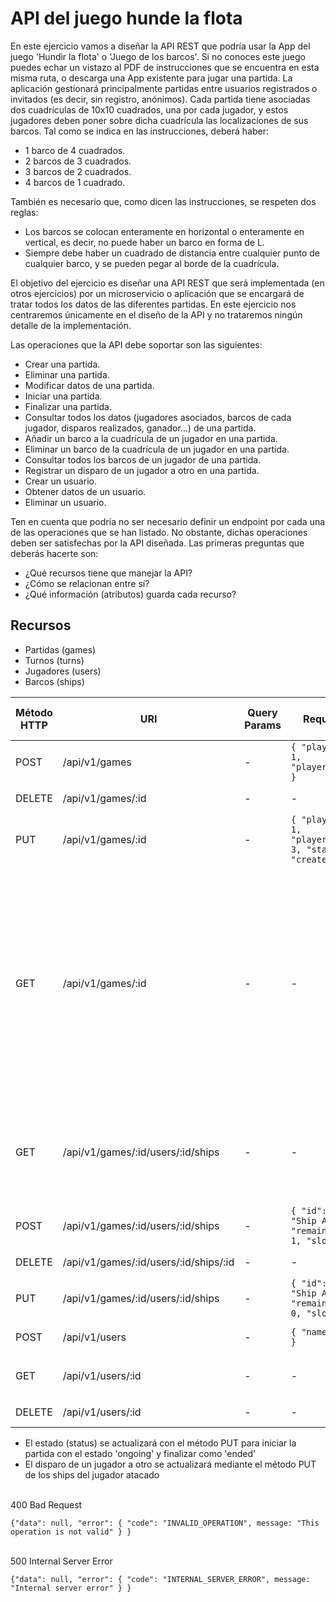 # API del juego hunde la flota

En este ejercicio vamos a diseñar la API REST que podría usar la App del juego 'Hundir la flota' o 'Juego de los barcos'.
Si no conoces este juego puedes echar un vistazo al PDF de instrucciones que se encuentra en esta misma ruta, o descarga una App existente para jugar una partida. La aplicación gestionará principalmente partidas entre usuarios registrados o invitados (es decir, sin registro, anónimos). Cada partida tiene asociadas dos cuadrículas de 10x10 cuadrados, una por cada jugador, y estos jugadores deben poner sobre dicha cuadrícula las localizaciones de sus barcos. Tal como se indica en las instrucciones, deberá haber:
- 1 barco de 4 cuadrados.
- 2 barcos de 3 cuadrados.
- 3 barcos de 2 cuadrados.
- 4 barcos de 1 cuadrado.

También es necesario que, como dicen las instrucciones, se respeten dos reglas:
- Los barcos se colocan enteramente en horizontal o enteramente en vertical, es decir, no puede haber un barco en forma de L.
- Siempre debe haber un cuadrado de distancia entre cualquier punto de cualquier barco, y se pueden pegar al borde de la cuadrícula.

El objetivo del ejercicio es diseñar una API REST que será implementada (en otros ejercicios) por un microservicio o aplicación que se encargará de tratar todos los datos de las diferentes partidas. En este ejercicio nos centraremos únicamente en el diseño de la API y no trataremos ningún detalle de la implementación.

Las operaciones que la API debe soportar son las siguientes:
- Crear una partida.
- Eliminar una partida.
- Modificar datos de una partida.
- Iniciar una partida.
- Finalizar una partida.
- Consultar todos los datos (jugadores asociados, barcos de cada jugador, disparos realizados, ganador...) de una partida.
- Añadir un barco a la cuadrícula de un jugador en una partida.
- Eliminar un barco de la cuadrícula de un jugador en una partida.
- Consultar todos los barcos de un jugador de una partida.
- Registrar un disparo de un jugador a otro en una partida.
- Crear un usuario.
- Obtener datos de un usuario.
- Eliminar un usuario.

Ten en cuenta que podría no ser necesario definir un endpoint por cada una de las operaciones que se han listado. No obstante, dichas operaciones deben ser satisfechas por la API diseñada. Las primeras preguntas que deberás hacerte son:
- ¿Qué recursos tiene que manejar la API?
- ¿Cómo se relacionan entre sí?
- ¿Qué información (atributos) guarda cada recurso?

## Recursos

- Partidas (games)
- Turnos (turns)
- Jugadores (users)
- Barcos (ships)


| Método HTTP | URI                                   | Query Params | Request Body                                                        | Response Body                                                                                                                                                                                                                                                                                                                                                    | Códigos HTTP de respuesta |
|-------------|---------------------------------------|--------------|---------------------------------------------------------------------|------------------------------------------------------------------------------------------------------------------------------------------------------------------------------------------------------------------------------------------------------------------------------------------------------------------------------------------------------------------|---------------------------|
| POST        | /api/v1/games                         | -            | ``{ "player_one_id": 1, "player_two_id": 2 }``                      | ``{"data":{ "id": 1, "status": "created" } , "error": null }``                                                                                                                                                                                                                                                                                                   | 201 Created               |
| DELETE      | /api/v1/games/:id                     | -            | -                                                                   | -                                                                                                                                                                                                                                                                                                                                                                | 204 No Content            |
| PUT         | /api/v1/games/:id                     | -            | ``{ "player_one_id": 1, "player_two_id": 3, "status": "created" }`` | -                                                                                                                                                                                                                                                                                                                                                                | 204 No Content            |
| GET         | /api/v1/games/:id                     | -            | -                                                                   | ``{"data":{ "id": 1, "status": "ongoing", "winner_user_id": null, "player_one": { "id": 1, "name": "Pedro", "shots": 2, ships": [ { "id": 1, "name": "Ship A", "remaining_slots": 1, "slots": 3 } ] }, "player_two": { "id": 2, "name": "Sara", "shots": 2, ships": [ { "id": 1, "name": "Ship B", "remaining_slots": 1, "slots": 3 } ] }  } , "error": null }`` | 200 OK                    |
| GET         | /api/v1/games/:id/users/:id/ships     | -            | -                                                                   | ``{"data":{ "id": 1, "name": "Pedro", "shots": 2, ships": [ { "id": 1, "name": "Ship A", "remaining_slots": 1, "slots": 3 } ] }  } , "error": null }``                                                                                                                                                                                                           | 200 OK                    |
| POST        | /api/v1/games/:id/users/:id/ships     | -            | ``{ "id": 1, "name": "Ship A", "remaining_slots": 1, "slots": 3 }`` | ``{"data":{ "id": 1 } , "error": null }``                                                                                                                                                                                                                                                                                                                        | 201 Created               |
| DELETE      | /api/v1/games/:id/users/:id/ships/:id | -            | -                                                                   | -                                                                                                                                                                                                                                                                                                                                                                | 204 No Content            |
| PUT         | /api/v1/games/:id/users/:id/ships     | -            | ``{ "id": 1, "name": "Ship A", "remaining_slots": 0, "slots": 3 }`` | -                                                                                                                                                                                                                                                                                                                                                                | 204 No Content            |
| POST        | /api/v1/users                         | -            | ``{ "name": "Pedro" }``                                             | ``{"data":{ "id": 1 } , "error": null }``                                                                                                                                                                                                                                                                                                                        | 201 Created               |
| GET         | /api/v1/users/:id                     | -            | -                                                                   | ``{"data":{ "id": 1, "name": "Pedro", "games_won": 20, "games_lost": 4 }``                                                                                                                                                                                                                                                                                       | 200 OK                    |
| DELETE      | /api/v1/users/:id                     | -            | -                                                                   | -                                                                                                                                                                                                                                                                                                                                                                | 204 No Content            |

  - El estado (status) se actualizará con el método PUT para iniciar la partida con el estado 'ongoing' y finalizar como 'ended'
  - El disparo de un jugador a otro se actualizará mediante el método PUT de los ships del jugador atacado




<br/>  
400 Bad Request   

    {"data": null, "error": { "code": "INVALID_OPERATION", message: "This operation is not valid" } }     

<br/>  
500 Internal Server Error   

    {"data": null, "error": { "code": "INTERNAL_SERVER_ERROR", message: "Internal server error" } }
